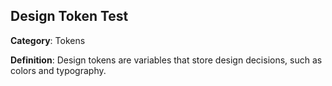 ## Design Token Test 
**Category**: Tokens

**Definition**: Design tokens are variables that store design decisions, such as colors and typography.

